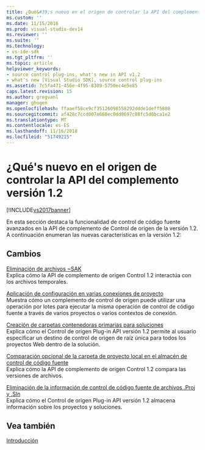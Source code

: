 ```yaml
---
title: ¿Qué&#39;s nuevo en el origen de controlar la API del complemento versión 1.2 | Documentos de Microsoft
ms.custom: ''
ms.date: 11/15/2016
ms.prod: visual-studio-dev14
ms.reviewer: ''
ms.suite: ''
ms.technology:
- vs-ide-sdk
ms.tgt_pltfrm: ''
ms.topic: article
helpviewer_keywords:
- source control plug-ins, what's new in API v1.2
- what's new [Visual Studio SDK], source control plug-ins
ms.assetid: 7c5fa471-456e-4f95-8309-5750ec4e5e85
caps.latest.revision: 15
ms.author: gregvanl
manager: ghogen
ms.openlocfilehash: ffaaef58ce9cf35126098558292ddde1deff5808
ms.sourcegitcommit: af428c7ccd007e668ec0dd8697c88fc5d8bca1e2
ms.translationtype: MT
ms.contentlocale: es-ES
ms.lasthandoff: 11/16/2018
ms.locfileid: "51749215"
---
```

# <a name="what39s-new-in-the-source-control-plug-in-api-version-12"></a>¿Qué&#39;s nuevo en el origen de controlar la API del complemento versión 1.2
[!INCLUDE[vs2017banner](../../includes/vs2017banner.md)]

En esta sección destaca la funcionalidad de control de código fuente avanzados en la API de complemento de Control de origen de la versión 1.2. A continuación enumeran las nuevas características en la versión 1.2:  
  
## <a name="changes"></a>Cambios  
 [Eliminación de archivos ~SAK](../../extensibility/internals/elimination-of-tilde-sak-files.md)  
 Explica cómo la API de complemento de origen Control 1.2 interactúa con los archivos temporales.  
  
 [Aplicación de configuración en varias conexiones de proyecto](../../extensibility/internals/application-of-settings-across-multiple-project-connections.md)  
 Muestra cómo un complemento de control de origen puede utilizar una operación por lotes para ejecutar la misma operación de control de código fuente a través de varios proyectos o varios contextos de conexión.  
  
 [Creación de carpetas contenedoras primarias para soluciones](../../extensibility/internals/creating-parent-container-folders-for-solutions.md)  
 Explica cómo el Control de origen Plug-in API versión 1.2 permite al usuario especificar un destino de control de origen de raíz única para todos los proyectos Web dentro de la solución.  
  
 [Comparación opcional de la carpeta de proyecto local en el almacén de control de código fuente](../../extensibility/internals/optional-comparison-of-local-project-folder-to-source-control-store.md)  
 Explica cómo la API de complemento de origen Control 1.2 compara las versiones de archivos.  
  
 [Eliminación de la información de control de código fuente de archivos .Proj y .Sln](../../extensibility/internals/removal-of-source-control-information-from-dot-proj-and-dot-sln-files.md)  
 Explica cómo el Control de origen Plug-in API versión 1.2 almacena información sobre los proyectos y soluciones.  
  
## <a name="see-also"></a>Vea también  
 [Introducción](../../extensibility/internals/getting-started-with-source-control-plug-ins.md)

